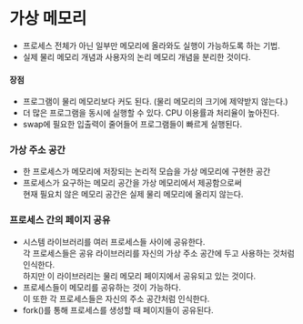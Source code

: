 # 가상 메모리
- 프로세스 전체가 아닌 일부만 메모리에 올라와도 실행이 가능하도록 하는 기법.  
- 실제 물리 메모리 개념과 사용자의 논리 메모리 개념을 분리한 것이다.  

#### 장점
- 프로그램이 물리 메모리보다 커도 된다. (물리 메모리의 크기에 제약받지 않는다.)
- 더 많은 프로그램을 동시에 실행할 수 있다. CPU 이용률과 처리율이 높아진다.
- swap에 필요한 입출력이 줄어들어 프로그램들이 빠르게 실행된다.

### 가상 주소 공간
- 한 프로세스가 메모리에 저장되는 논리적 모습을 가상 메모리에 구현한 공간
- 프로세스가 요구하는 메모리 공간을 가상 메모리에서 제공함으로써   
  현재 필요치 않은 메모리 공간은 실제 물리 메모리에 올리지 않는다.

### 프로세스 간의 페이지 공유
- 시스템 라이브러리를 여러 프로세스들 사이에 공유한다.  
  각 프로세스들은 공유 라이브러리를 자신의 가상 주소 공간에 두고 사용하는 것처럼 인식한다.   
  하지만 이 라이브러리는 물리 메모리 페이지에서 공유되고 있는 것이다.  
- 프로세스들이 메모리를 공유하는 것이 가능하다.  
  이 또한 각 프로세스들은 자신의 주소 공간처럼 인식한다.
- fork()를 통해 프로세스를 생성할 때 페이지들이 공유된다.

